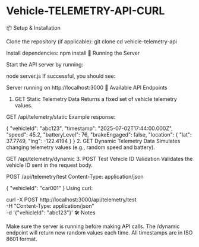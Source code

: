 # Vehicle-TELEMETRY-API-CURL

📦 Setup & Installation

Clone the repository (if applicable):
git clone <your-repo-url>
cd vehicle-telemetry-api

Install dependencies:
npm install
🚀 Running the Server

Start the API server by running:

node server.js
If successful, you should see:

Server running on http://localhost:3000
📡 Available API Endpoints

1. GET Static Telemetry Data
Returns a fixed set of vehicle telemetry values.

GET /api/telemetry/static
Example response:

{
  "vehicleId": "abc123",
  "timestamp": "2025-07-02T17:44:00.000Z",
  "speed": 45.2,
  "batteryLevel": 76,
  "brakeEngaged": false,
  "location": {
    "lat": 37.7749,
    "lng": -122.4194
  }
}
2. GET Dynamic Telemetry Data
Simulates changing telemetry values (e.g., random speed and battery).

GET /api/telemetry/dynamic
3. POST Test Vehicle ID Validation
Validates the vehicle ID sent in the request body.

POST /api/telemetry/test
Content-Type: application/json

{
  "vehicleId": "car001"
}
Using curl:

curl -X POST http://localhost:3000/api/telemetry/test \
  -H "Content-Type: application/json" \
  -d '{"vehicleId": "abc123"}'
🛠️ Notes

Make sure the server is running before making API calls.
The /dynamic endpoint will return new random values each time.
All timestamps are in ISO 8601 format.
